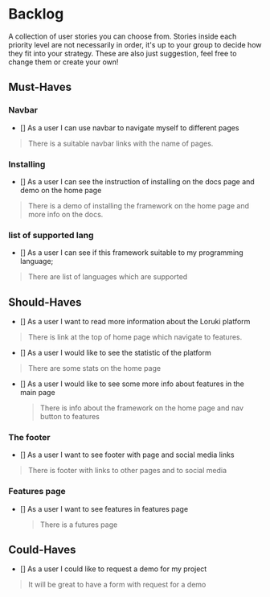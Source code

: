 # Backlog

A collection of user stories you can choose from. Stories inside each priority
level are not necessarily in order, it's up to your group to decide how they fit
into your strategy. These are also just suggestion, feel free to change them or
create your own!

## Must-Haves

### Navbar

- [] As a user I can use navbar to navigate myself to different pages

> There is a suitable navbar links with the name of pages.

### Installing

- [] As a user I can see the instruction of installing on the docs page and demo
  on the home page

> There is a demo of installing the framework on the home page and more info on
> the docs.

### list of supported lang

- [] As a user I can see if this framework suitable to my programming language;

> There are list of languages which are supported

## Should-Haves

- [] As a user I want to read more information about the Loruki platform

> There is link at the top of home page which navigate to features.

- [] As a user I would like to see the statistic of the platform

> There are some stats on the home page

- [] As a user I would like to see some more info about features in the main
  page

  > There is info about the framework on the home page and nav button to
  > features

### The footer

- [] As a user I want to see footer with page and social media links

> There is footer with links to other pages and to social media

### Features page

- [] As a user I want to see features in features page
  > There is a futures page

## Could-Haves

- [] As a user I could like to request a demo for my project

> It will be great to have a form with request for a demo
